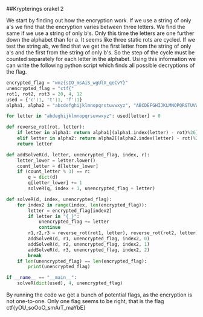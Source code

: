 ##Krypterings orakel 2

We start by finding out how the encryption work. If we use a string of only a's we find that the encryption varies between three letters. We find the same if we use a string of only b's. Only this time the letters are one further down the alphabet than for a. It seems like three static rots are cycled. If we test the string ab, we find that we get the first letter from the string of only a's and the first from the string of only b's. So the step of the cycle must be counted separately for each letter in the alphabet. Using this information we can write the following python script which finds all possible decryptions of the flag.

```python
encrypted_flag = "wnz{sIO_msAiS_wgUlX_qeCvY}"
unencrypted_flag = "ctf{"
rot1, rot2, rot3 = 20, 4, 12
used = {'c':1, 't':1, 'f':1}
alpha1, alpha2 = "abcdefghijklmnopqrstuvwxyz", "ABCDEFGHIJKLMNOPQRSTUVWXYZ"

for letter in "abdeghijklmnopqrsuvwxyz": used[letter] = 0

def reverse_rot(rot, letter):
	if letter in alpha1: return alpha1[(alpha1.index(letter) - rot)%26]
	elif letter in alpha2: return alpha2[(alpha2.index(letter) - rot)%26]
	return letter	

def addSolveR(d, letter, unencrypted_flag, index, r):
	letter_lower = letter.lower()
	count_letter = d[letter_lower]
	if (count_letter % 3) == r:
		q = dict(d)
		q[letter_lower] += 1
		solveR(q, index + 1, unencrypted_flag + letter)

def solveR(d, index, unencrypted_flag):
	for index2 in range(index, len(encrypted_flag)):
		letter = encrypted_flag[index2]
		if letter in "{_}": 
			unencrypted_flag += letter
			continue
		r1,r2,r3 = reverse_rot(rot1, letter), reverse_rot(rot2, letter), reverse_rot(rot3, letter)
		addSolveR(d, r1, unencrypted_flag, index2, 0)
		addSolveR(d, r2, unencrypted_flag, index2, 1)
		addSolveR(d, r3, unencrypted_flag, index2, 2)
		break
	if len(unencrypted_flag) == len(encrypted_flag):
		print(unencrypted_flag)

if __name__ == "__main__":
	solveR(dict(used), 4, unencrypted_flag)
```

By running the code we get a bunch of potential flags, as the encryption is not one-to-one. Only one flag seems to be right, that is the flag ctf{yOU_soOoO_smArT_maYbE}
